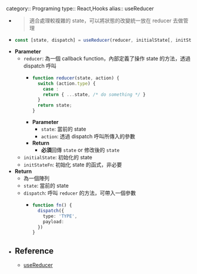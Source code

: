 category:: Programing
type:: React,Hooks
alias:: useReducer

- > 適合處理較複雜的 state，可以將狀態的改變統一放在 reducer 去做管理
- ```typescript
  const [state, dispatch] = useReducer(reducer, initialState[, initStateFn]);
  ```
- **Parameter**
	- `reducer`: 為一個 callback function，內部定義了操作 state 的方法，透過 dispatch 呼叫
		- ```typescript
		  function reducer(state, action) {
		    switch (action.type) {
		      case :
		      return { ...state, /* do something */ }
		    }
		    return state;
		  }
		  ```
		- **Parameter**
			- `state`: 當前的 state
			- `action`: 透過 dispatch 呼叫所傳入的參數
		- **Return**
			- **必須**回傳 `state` or 修改後的 `state`
	- `initialState`: 初始化的 state
	- `initStateFn`: 初始化 state 的函式，非必要
- **Return**
	- 為一個陣列
	- `state`: 當前的 state
	- `dispatch`: 呼叫 `reducer` 的方法，可帶入一個參數
		- ```typescript
		  function fn() {
		    dispatch({
		      type: 'TYPE',
		      payload: 
		    })
		  }
		  ```
- ## Reference
	- [useReducer](https://zh-hant.reactjs.org/docs/hooks-reference.html#usereducer)
